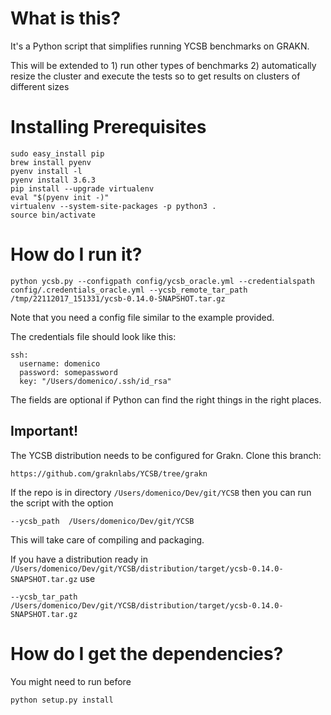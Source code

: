 # What is this?

It's a Python script that simplifies running YCSB benchmarks on GRAKN.

This will be extended to 1) run other types of benchmarks 2) automatically resize the cluster and
execute the tests so to get results on clusters of different sizes

# Installing Prerequisites

```
sudo easy_install pip
brew install pyenv
pyenv install -l
pyenv install 3.6.3
pip install --upgrade virtualenv
eval "$(pyenv init -)"
virtualenv --system-site-packages -p python3 .
source bin/activate
```

# How do I run it?

```
python ycsb.py --configpath config/ycsb_oracle.yml --credentialspath config/.credentials_oracle.yml --ycsb_remote_tar_path /tmp/22112017_151331/ycsb-0.14.0-SNAPSHOT.tar.gz
```

Note that you need a config file similar to the example provided.

The credentials file should look like this:

```
ssh:
  username: domenico
  password: somepassword
  key: "/Users/domenico/.ssh/id_rsa"
```

The fields are optional if Python can find the right things in the right places.

## Important!

The YCSB distribution needs to be configured for Grakn.
Clone this branch:

```
https://github.com/graknlabs/YCSB/tree/grakn
```

If the repo is in directory `/Users/domenico/Dev/git/YCSB` then you can run the script with the option

```
--ycsb_path  /Users/domenico/Dev/git/YCSB
```

This will take care of compiling and packaging.

If you have a distribution ready in `/Users/domenico/Dev/git/YCSB/distribution/target/ycsb-0.14.0-SNAPSHOT.tar.gz` use

```
--ycsb_tar_path  /Users/domenico/Dev/git/YCSB/distribution/target/ycsb-0.14.0-SNAPSHOT.tar.gz
```


# How do I get the dependencies?

You might need to run before

```
python setup.py install
```

